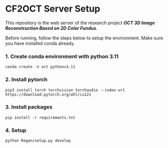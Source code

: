 # CF2OCT Server Setup

This repository is the web server of the research project ***OCT 3D Image Reconstruction Based on 2D Color Fundus***.

Before running, follow the steps below to setup the environment. Make sure you have installed conda already.

### 1. Create conda environment with python 3.11

```
conda create -n oct python=3.11
```

### 2. Install pytorch

```
pip3 install torch torchvision torchaudio --index-url https://download.pytorch.org/whl/cu121
```

### 3. Install packages

```
pip install -r requirements.txt
```

### 4. Setup

```
python Regan/setup.py develop
```

